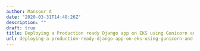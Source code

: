 ```yaml
---
author: Mansoor A
date: "2020-03-31T14:48:26Z"
description: ""
draft: true
title: Deploying a Production ready Django app on EKS using Gunicorn and Nginx
url: deploying-a-production-ready-django-app-on-eks-using-gunicorn-and-nginx
---
```





